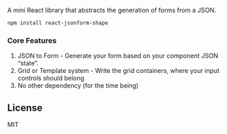 A mini React library that abstracts the generation of forms from a JSON.

```
npm install react-jsonform-shape
```

### Core Features

1. JSON to Form - Generate your form based on your component JSON “state”.
2. Grid or Template system - Write the grid containers, where your input controls should belong
3. No other dependency (for the time being)

License
----

MIT
